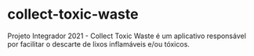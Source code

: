 # collect-toxic-waste
Projeto Integrador 2021 - Collect Toxic Waste é um aplicativo responsável por facilitar o descarte de lixos inflamáveis e/ou tóxicos.
